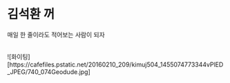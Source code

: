 # 김석환 꺼
매일 한 줄이라도 적어보는 사람이 되자

</br>
![화이팅][https://cafefiles.pstatic.net/20160210_209/kimuj504_1455074773344vPlED_JPEG/740_074Geodude.jpg]
